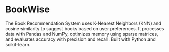 # BookWise
The Book Recommendation System uses K-Nearest Neighbors (KNN) and cosine similarity to suggest books based on user preferences. It processes data with Pandas and NumPy, optimizes memory using sparse matrices, and evaluates accuracy with precision and recall. Built with Python and scikit-learn.
